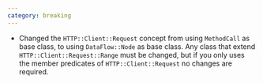 ```yaml
---
category: breaking
---
```

* Changed the `HTTP::Client::Request` concept from using `MethodCall` as base class, to using `DataFlow::Node` as base class. Any class that extend `HTTP::Client::Request::Range` must be changed, but if you only uses the member predicates of `HTTP::Client::Request` no changes are required.
